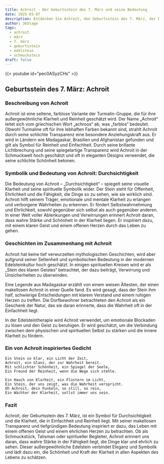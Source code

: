 ```yaml
---
title: Achroit - Der Geburtsstein des 7. März und seine Bedeutung
date: 2025-03-07
description: Entdecken Sie Achroit, den Geburtsstein des 7. März, der Durchsichtigkeit symbolisiert. Seine Symbolik und Geschichte werden Sie inspirieren.
author: 365tage
tags:
  - achroit
  - märz
  - 7. märz
  - geburtsstein
  - edelstein
  - schmuckstein
draft: false
---
```


{{< youtube id="pec0ASyzCHs" >}}

## Geburtsstein des 7. März: Achroit

### Beschreibung von Achroit

Achroit ist eine seltene, farblose Variante der Turmalin-Gruppe, die für ihre außergewöhnliche Klarheit und Reinheit geschätzt wird. Der Name „Achroit“ leitet sich vom griechischen Wort „achroos“ ab, was „farblos“ bedeutet. Obwohl Turmaline oft für ihre lebhaften Farben bekannt sind, strahlt Achroit durch seine schlichte Transparenz eine besondere Anziehungskraft aus. Er wird in Ländern wie Madagaskar, Brasilien und Afghanistan gefunden und gilt als Symbol für Reinheit und Einfachheit. Durch seine brillante Lichtbrechung und seine spiegelartige Transparenz wird Achroit in der Schmuckwelt hoch geschätzt und oft in eleganten Designs verwendet, die seine schlichte Schönheit betonen.

### Symbolik und Bedeutung von Achroit: Durchsichtigkeit

Die Bedeutung von Achroit – „Durchsichtigkeit“ – spiegelt seine visuelle Klarheit und seine spirituelle Symbolik wider. Der Stein steht für Offenheit, Ehrlichkeit und die Fähigkeit, die Dinge so zu sehen, wie sie wirklich sind. Achroit hilft seinem Träger, emotionale und mentale Klarheit zu erlangen und verborgene Wahrheiten zu erkennen. Er fördert Selbstwahrnehmung und Ehrlichkeit, sowohl gegenüber sich selbst als auch gegenüber anderen. In einer Welt voller Ablenkungen und Verwirrungen erinnert Achroit daran, dass wahre Stärke und Schönheit in der Klarheit liegen. Er inspiriert dazu, mit einem klaren Geist und einem offenen Herzen durch das Leben zu gehen.

### Geschichten im Zusammenhang mit Achroit

Achroit hat keine tief verwurzelten mythologischen Geschichten, wird aber aufgrund seiner Seltenheit und symbolischen Bedeutung in der modernen Edelsteinkultur hoch geschätzt. In einigen spirituellen Kreisen wird er als „Stein des klaren Geistes“ betrachtet, der dazu beiträgt, Verwirrung und Unsicherheiten zu überwinden.

Eine Legende aus Madagaskar erzählt von einem weisen Ältesten, der einen makellosen Achroit in einer Quelle fand. Es wird gesagt, dass der Stein ihm half, schwierige Entscheidungen mit klarem Verstand und einem ruhigen Herzen zu treffen. Die Dorfbewohner betrachteten den Achroit als ein Geschenk der Natur, das sie daran erinnerte, dass die Wahrheit oft in der Einfachheit liegt.

In der Edelsteintherapie wird Achroit verwendet, um emotionale Blockaden zu lösen und den Geist zu beruhigen. Er wird geschätzt, um die Verbindung zwischen dem physischen und spirituellen Selbst zu stärken und die innere Klarheit zu fördern.

### Ein von Achroit inspiriertes Gedicht

```
Ein Stein so klar, ein Licht der Zeit,  
Achroit, ein Glanz, der zur Wahrheit bereit.  
Mit schlichter Schönheit, ein Spiegel der Seele,  
Ein Freund der Reinheit, wenn die Wege sich stehle.  

Ein Hauch von Klarheit, ein Flüstern im Licht,  
Ein Stein, der uns zeigt, was die Wahrheit verspricht.  
Oh Achroit, dein Funkeln, so still, so rein,  
Ein Wächter der Klarheit, sollst immer uns sein.  
```

### Fazit

Achroit, der Geburtsstein des 7. März, ist ein Symbol für Durchsichtigkeit und die Klarheit, die in Einfachheit und Reinheit liegt. Mit seiner makellosen Transparenz und tiefgründigen Bedeutung inspiriert er dazu, das Leben mit einem offenen Geist und einem ehrlichen Herzen zu betrachten. Ob als Schmuckstück, Talisman oder spiritueller Begleiter, Achroit erinnert uns daran, dass wahre Stärke in der Fähigkeit liegt, die Dinge klar und ehrlich zu sehen. Dieser außergewöhnliche Edelstein verbindet Eleganz und Symbolik und lädt dazu ein, die Schönheit und Kraft der Klarheit in allen Aspekten des Lebens zu schätzen.
